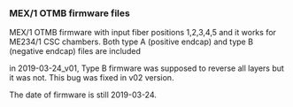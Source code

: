 ### MEX/1 OTMB firmware files
MEX/1 OTMB firmware with input fiber positions 1,2,3,4,5 and it works for ME234/1 CSC chambers. Both type A (positive endcap) and type B (negative endcap) files are included


in 2019-03-24_v01, Type B firmware was supposed to reverse all layers but it was not. This bug was fixed in v02 version. 

The date of firmware is still 2019-03-24. 

